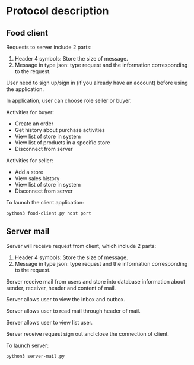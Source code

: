 # Protocol description

## Food client

Requests to server include 2 parts:

1. Header 4 symbols: Store the size of message.
2. Message in type json: type request and the information corresponding to the request.

User need to sign up/sign in (if you already have an account) before using the application.

In application, user can choose role seller or buyer.

Activities for buyer:

- Create an order
- Get history about purchase activities
- View list of store in system
- View list of products in a specific store
- Disconnect from server

Activities for seller:

- Add a store
- View sales history
- View list of store in system
- Disconnect from server

To launch the client application:

```
python3 food-client.py host port
```

## Server mail

Server will receive request from client, which include 2 parts:

1. Header 4 symbols: Store the size of message.
2. Message in type json: type request and the information corresponding to the request.

Server receive mail from users  and store into database information about sender, receiver, header and content of mail.

Server allows user to view the inbox and outbox.

Server allows user to read mail through header of mail.

Server allows user to view list user.

Server receive request sign out and close the connection of client.

To launch server:

```
python3 server-mail.py
```